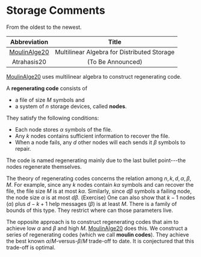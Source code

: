 
# Storage Comments

From the oldest to the newest.

|  Abbreviation  |  Title  |
| :------------: | :-----: |
| [MoulinAlge20] | Multilinear Algebra for Distributed Storage |
| Atrahasis20 | (To Be Announced) |

[MoulinAlge20] uses multilinear algebra to construct regenerating code.

A **regenerating code** consists of

* a file of size $M$ symbols and
* a system of $n$ storage devices, called **nodes**.

They satisfy the following conditions:

* Each node stores $\alpha$ symbols of the file.
* Any $k$ nodes contains sufficient information to recover the file.
* When a node fails, any $d$ other nodes
    will each sends it $\beta$ symbols to repair.

The code is named regenerating mainly due to
the last bullet point---the nodes regenerate themselves.

The theory of regenerating codes concerns
the relation among $n, k, d, \alpha, \beta, M$.
For example, since any $k$ nodes contain $k\alpha$ symbols
and can recover the file, the file size $M$ is at most $k\alpha$.
Similarly, since $d\beta$ symbols a failing node,
the node size $\alpha$ is at most $d\beta$.
(Exercise)
One can also show that $k-1$ nodes ($\alpha$)
plus $d-k+1$ help messages ($\beta$) is at least $M$.
There is a family of bounds of this type.
They restrict where can those parameters live.

The opposite approach is to construct regenerating codes
that aim to achieve low $\alpha$ and $\beta$ and high $M$.
[MoulinAlge20] does this.
We construct a series of regenerating codes (which we call **moulin codes**).
They achieve the best known $\alpha/M$-versus-$\beta/M$ trade-off to date.
It is conjectured that this trade-off is optimal.

[MoulinAlge20]: https://arxiv.org/abs/2006.08911
